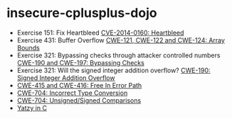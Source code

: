 # insecure-cplusplus-dojo

* Exercise 151: Fix Heartbleed [CVE-2014-0160: Heartbleed](heartbleed/readme.txt)
* Exercise 431: Buffer Overflow [CWE-121, CWE-122 and CWE-124: Array Bounds](string_length/readme.txt)
* Exercise 321: Bypassing checks through attacker controlled numbers [CWE-190 and CWE-197: Bypassing Checks](check_bypass/readme.txt)
* Exercise 321: Will the signed integer addition overflow? [CWE-190: Signed Integer Addition Overflow](signed_addition_overflow/readme.txt)
* [CWE-415 and CWE-416: Free In Error Path](free_use/readme.txt)
* [CWE-704: Incorrect Type Conversion](type_conversion/readme.txt)
* [CWE-704: Unsigned/Signed Comparisons](comparisons/readme.txt)
* [Yatzy in C](yatzy/readme.txt)
